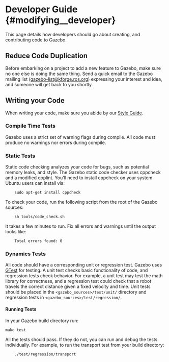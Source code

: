 Developer Guide {#modifying__developer}
==

This page details how developers should go about creating, and contributing code to Gazebo. 

## Reduce Code Duplication

Before embarking on a project to add a new feature to Gazebo, make sure no
one else is doing the same thing. Send a quick email to the Gazebo mailing
list (gazebo-list@kforge.ros.org) expressing your interest and idea, and someone will get back to you shortly.
  
## Writing your Code 

When writing your code, make sure you abide by our [Style Guide](modifying__style.html).

### Compile Time Tests

Gazebo uses a strict set of warning flags during compile. All code must 
produce no warnings nor errors during compile.

### Static Tests

Static code checking analyzes your code for bugs, such as potential memory leaks, and style. The Gazebo static code checker uses cppcheck and a modified cpplint. You'll need to install cppcheck on your system. Ubuntu users can install via:

        sudo apt-get install cppcheck

To check your code, run the following script from the root of the Gazebo sources:

        sh tools/code_check.sh

It takes a few minutes to run. Fix all errors and warnings until the output looks like:

        Total errors found: 0

### Dynamics Tests 

All code should have a corresponding unit or regression test. Gazebo uses
[GTest](http://code.google.com/p/googletest) for testing. A unit test checks
basic functionality of code, and regression tests check behavior. For
example, a unit test may test the math library for correctness, and
a regression test could check that a robot travels the correct distance
given a fixed velocity and time. Unit tests should be placed in the
`<gazebo_sources>/test/unit/` directory and regression tests in
`<gazebo_sources>/test/regression/`. 

#### Running Tests
In your Gazebo build directory run: 
        
	make test

All the tests should pass. If they do not, you can run and debug the tests individually. For example, to run the transport test from your build directory:

        ./test/regression/transport

